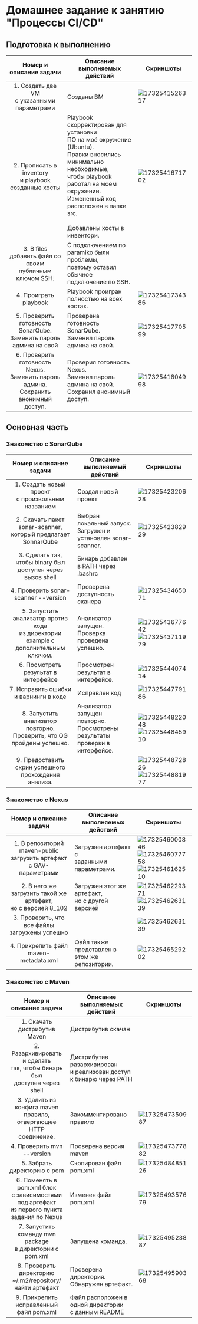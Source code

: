 # Домашнее задание к занятию "Процессы CI/CD"

## Подготовка к выполнению

|                                                         Номер и описание задачи                                                         | Описание выполняемых действий                                                                                                                                                                                                                                                                                                                                                                | Скриншоты                             |
| :---------------------------------------------------------------------------------------------------------------------------------------------------------: | ----------------------------------------------------------------------------------------------------------------------------------------------------------------------------------------------------------------------------------------------------------------------------------------------------------------------------------------------------------------------------------------------------------------------- | ---------------------------------------------- |
|                                       1. Создать две VM<br />с указанными параметрами                                       | Созданы ВМ                                                                                                                                                                                                                                                                                                                                                                                                     | ![1732541526317](image/README/1732541526317.png) |
|                                      2. Прописать в inventory<br />и playbook созданные хосты                                      | Playbook скорректирован для установки<br />ПО на моё окружение (Ubuntu).<br />Правки вносились минимально необходимые,<br />чтобы playbook работал на моем окружении.<br />Измененный код расположен в папке src.<br /><br />Добавлены хосты в инвентори. | ![1732541671702](image/README/1732541671702.png) |
|                               3. В files добавить файл со своим<br />публичным ключом SSH.                               | С подключением по paramiko были проблемы,<br />поэтому оставил обычное подключение по SSH.                                                                                                                                                                                                                                                                 |                                                |
|                                                               4. Проиграть playbook                                                               | Playbook проигран полностью на всех хостах.                                                                                                                                                                                                                                                                                                                                                | ![1732541734386](image/README/1732541734386.png) |
|                     5. Проверить готовность SonarQube.<br />Заменить пароль админа на свой                     | Проверена готовность SonarQube.<br />Заменил пароль админа на свой.                                                                                                                                                                                                                                                                                                         | ![1732541770599](image/README/1732541770599.png) |
| 6. Проверить готовность Nexus.<br />Заменить пароль админа.<br />Сохранить анонимный доступ. | Проверил готовность Nexus.<br />Заменил пароль админа на свой.<br />Сохранил анонимный доступ.                                                                                                                                                                                                                                                        | ![1732541804998](image/README/1732541804998.png) |

## Основная часть

### Знакомство с SonarQube

|                                                        Номер и описание задачи                                                        | Описание выполняемый действий                                                                                                | Скриншоты                                                                                 |
| :--------------------------------------------------------------------------------------------------------------------------------------------------------: | ------------------------------------------------------------------------------------------------------------------------------------------------------- | -------------------------------------------------------------------------------------------------- |
|                               1. Создать новый проект<br />с произвольным названием                               | Создал новый проект                                                                                                                    | ![1732542320628](image/README/1732542320628.png)                                                     |
|                              2. Скачать пакет sonar-scanner,<br />который предлагает SonnarQube                              | Выбран локальный запуск.<br />Загружен и установлен sonar-scanner.                                              | ![1732542382929](image/README/1732542382929.png)                                                     |
|                            3. Сделать так, чтобы binary был<br />доступен через вызов shell                            | Бинарь добавлен в PATH через .bashrc                                                                                                |                                                                                                    |
|                                                       4. Проверить sonar-scanner --version                                                       | Проверена доступность сканера                                                                                                | ![1732543465071](image/README/1732543465071.png)                                                     |
| 5. Запустить анализатор против кода<br />из директории example с дополнительным<br />ключом. | Анализатор запущен.<br />Проверка проведена успешно.                                                           | ![1732543677642](image/README/1732543677642.png)<br />![1732543711979](image/README/1732543711979.png) |
|                                             6. Посмотреть результат в интерфейсе                                             | Просмотрен результат в интерфейсе.                                                                                        | ![1732544407414](image/README/1732544407414.png)                                                     |
|                                             7. Исправить ошибки и варнинги в коде                                             | Исправлен код                                                                                                                               | ![1732544779186](image/README/1732544779186.png)                                                     |
|              8. Запустить анализатор повторно.<br />Проверить, что QG пройдены успешно.              | Анализатор запущен повторно.<br />Просмотрены результаты проверки в <br />интерфейсе. | ![1732544822048](image/README/1732544822048.png)<br />![1732544845910](image/README/1732544845910.png) |
|                           9. Предоставить скрин успешного<br />прохождения анализа.                           |                                                                                                                                                         | ![1732544872826](image/README/1732544872826.png)<br />![1732544881977](image/README/1732544881977.png) |

### Знакомство с Nexus

|                                   Номер и описание задачи                                   | Описание выполняемых действий                                  | Скриншоты                                                                                                                                     |
| :--------------------------------------------------------------------------------------------------------------: | ----------------------------------------------------------------------------------------- | ------------------------------------------------------------------------------------------------------------------------------------------------------ |
| 1. В репозиторий maven-public<br />загрузить артефакт с GAV-параметрами | Загружен артефакт с<br />заданными параметрами.      | ![1732546000846](image/README/1732546000846.png)<br />![1732546077758](image/README/1732546077758.png)<br />![1732546162510](image/README/1732546162510.png) |
|    2. В него же загрузить такой же артефакт,<br />но с версией 8_102    | Загружен этот же артефакт,<br />но с другой версией | ![1732546229371](image/README/1732546229371.png)<br />![1732546263139](image/README/1732546263139.png)                                                     |
|              3. Проверить, что все файлы<br />загружены успешно              |                                                                                           | ![1732546263139](image/README/1732546263139.png)                                                                                                         |
|                               4. Прикрепить файл maven-metadata.xml                               | Файл также представлен в этом же<br />репозитории.  | ![1732546529202](image/README/1732546529202.png)                                                                                                         |

### Знакомство с Maven

|                                                            Номер и описание задачи                                                            | Описание выполняемых действий                                                                      | Скриншоты                             |
| :----------------------------------------------------------------------------------------------------------------------------------------------------------------: | ----------------------------------------------------------------------------------------------------------------------------- | ---------------------------------------------- |
|                                                           1. Скачать дистрибутив Maven                                                           | Дистрибутив скачан                                                                                           |                                                |
|               2. Разархивировать и сделать<br />так, чтобы бинарь был<br />доступен через shell               | Дистрибутив разархивирован<br />и реализован доступ к бинарю через PATH |                                                |
|                      3. Удалить из конфига maven<br />правило, отвергающее HTTP<br />соединение.                      | Закомментировано правило                                                                               | ![1732547350987](image/README/1732547350987.png) |
|                                                                4. Проверить mvn --version                                                                | Проверена версия maven                                                                                         | ![1732547377882](image/README/1732547377882.png) |
|                                                           5. Забрать директорию с pom                                                           | Скопирован файл pom.xml                                                                                         | ![1732548485126](image/README/1732548485126.png) |
| 6. Поменять в pom.xml блок<br />с зависимостями под артефакт<br />из первого пункта задания по Nexus | Изменен файл pom.xml                                                                                               | ![1732549357679](image/README/1732549357679.png) |
|                                      7. Запустить команду mvn package<br />в директории с pom.xml                                      | Запущена команда.                                                                                              | ![1732549523887](image/README/1732549523887.png) |
|                                 8. Проверить директорию<br />~/.m2/repository/<br />найти артефакт                                 | Проверена директория.<br />Обнаружен артефакт.                                            | ![1732549590368](image/README/1732549590368.png) |
|                                               9. Прикрепить исправленный<br />файл pom.xml                                               | Файл расположен в одной директории<br />с данным README                                  |                                                |
